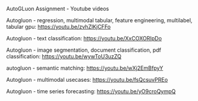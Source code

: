 AutoGLuon Assignment - Youtube videos

Autogluon - regression, multimodal tabular, feature engineering, multilabel, tabular gpu: https://youtu.be/zvhZlKjCFFo

Autogluon - text classification: https://youtu.be/XxCOXORIpDo

Autogluon - image segmentation, document classification, pdf classification: https://youtu.be/wywToU3uzZQ

autogluon - semantic matching: https://youtu.be/wXj2EmBfpyY

Autogluon - multimodal usecases: https://youtu.be/fsQcsuvPREo

Autogluon - time series forecasting: https://youtu.be/yO9croQympQ
